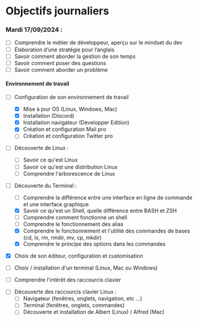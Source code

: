 # Objectifs journaliers

### Mardi 17/09/2024 :


* [ ] Comprendre le métier de développeur, aperçu sur le mindset du dev
* [ ] Élaboration d’une stratégie pour l’anglais
* [ ] Savoir comment aborder la gestion de son temps
* [ ] Savoir comment poser des questions
* [ ] Savoir comment aborder un problème

#### Environnement de travail

* [ ] Configuration de son environnement de travail
  * [x] Mise à jour OS (Linux, Windows, Mac)
  * [x] Installation (Discord)
  * [x] Installation navigateur (Developper Edition)
  * [x] Création et configuration Mail pro 
  * [ ] Création et configuration Twitter pro 

* [ ] Découverte de Linux :
  * [ ] Savoir ce qu'est Linux
  <!-- Linux est un système d'exploitation open source -->
  * [ ] Savoir ce qu'est une distribution Linux
  * [ ] Comprendre l'arborescence de Linux

* [ ] Découverte du Terminal : 
  * [ ] Comprendre la différence entre une interface en ligne de commande et une interface graphique
  <!-- derriere une interface graphique il y'a une ligne de commande et un chemin -->
  * [x] Savoir ce qu'est un Shell, quelle différence entre BASH et ZSH 
  <!-- un SHELL est l'interface en ligne de commande par défaut (terminal)
  BASH est une interface de lignes de commandes 
  ZSH est égalemejt une interfaces de lignes de commandes comme BASH mais permet en plus, la prise en charge de thême et de plugins -->
  * [ ] Comprendre comment fonctionne un shell
  <!-- il interprète les lignes de commandes entre l'utilisateur et la machine (noyau) -->
  * [ ] Comprendre le fonctionnement des alias
  <!-- un ALIAS permet de raccourcir une ligne de commande -->
  * [x] Comprendre le fonctionnement et l'utilité des commandes de bases (cd, ls, rm, rmdir, mv, cp, mkdir)
  <!-- les utilités de commandes de bases permettent de naviguer, déplacer ou supprimer des fichiers et des dossiers directement depuis le SHELL-->
  * [x] Comprendre le principe des options dans les commandes
  <!-- permet d'ajouter une option à la commande de base comme savoir préciemment ce que contient un fichier etc -->

* [x] Choix de son éditeur, configuration et customisation
* [ ] Choix / installation d'un terminal (Linux, Mac ou Windows)

* [ ] Comprendre l'intérêt des raccourcis clavier
<!-- les raccourcis clavier permettent une facilité, une rapidité et un gain de temps au travail -->
* [ ] Découverte des raccourcis clavier Linux : 
  * [ ] Navigateur (fenêtres, onglets, navigation, etc …)
  * [ ] Terminal (fenêtres, onglets, commandes)
  * [ ] Découverte et installation de Albert (Linux) / Alfred (Mac)

<!-- CLI : command line interface -->
<!-- GUI : graphical user interface -->
